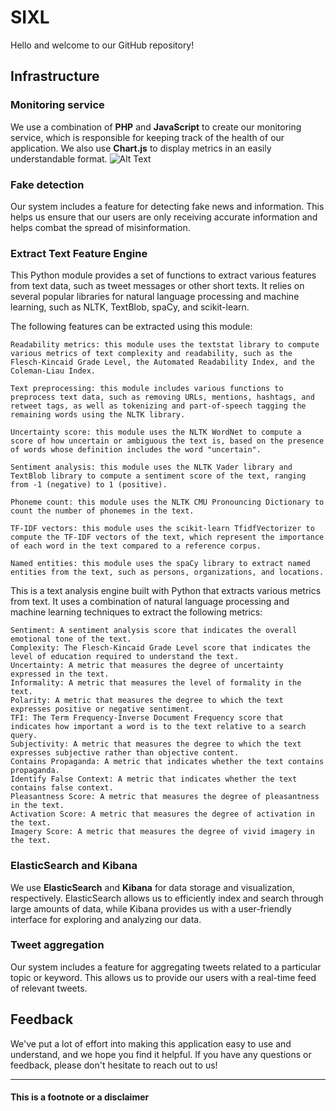 # SIXL 

Hello and welcome to our GitHub repository!

## Infrastructure

### Monitoring service

We use a combination of **PHP** and **JavaScript** to create our monitoring service, which is responsible for keeping track of the health of our application. We also use **Chart.js** to display metrics in an easily understandable format.
![Alt Text](https://i.ibb.co/5GZnW8v/monitoring.gif)
### Fake detection

Our system includes a feature for detecting fake news and information. This helps us ensure that our users are only receiving accurate information and helps combat the spread of misinformation.

### Extract Text Feature Engine

This Python module provides a set of functions to extract various features from text data, such as tweet messages or other short texts. It relies on several popular libraries for natural language processing and machine learning, such as NLTK, TextBlob, spaCy, and scikit-learn.

The following features can be extracted using this module:

    Readability metrics: this module uses the textstat library to compute various metrics of text complexity and readability, such as the Flesch-Kincaid Grade Level, the Automated Readability Index, and the Coleman-Liau Index.

    Text preprocessing: this module includes various functions to preprocess text data, such as removing URLs, mentions, hashtags, and retweet tags, as well as tokenizing and part-of-speech tagging the remaining words using the NLTK library.

    Uncertainty score: this module uses the NLTK WordNet to compute a score of how uncertain or ambiguous the text is, based on the presence of words whose definition includes the word "uncertain".

    Sentiment analysis: this module uses the NLTK Vader library and TextBlob library to compute a sentiment score of the text, ranging from -1 (negative) to 1 (positive).

    Phoneme count: this module uses the NLTK CMU Pronouncing Dictionary to count the number of phonemes in the text.

    TF-IDF vectors: this module uses the scikit-learn TfidfVectorizer to compute the TF-IDF vectors of the text, which represent the importance of each word in the text compared to a reference corpus.

    Named entities: this module uses the spaCy library to extract named entities from the text, such as persons, organizations, and locations.
This is a text analysis engine built with Python that extracts various metrics from text. It uses a combination of natural language processing and machine learning techniques to extract the following metrics:

    Sentiment: A sentiment analysis score that indicates the overall emotional tone of the text.
    Complexity: The Flesch-Kincaid Grade Level score that indicates the level of education required to understand the text.
    Uncertainty: A metric that measures the degree of uncertainty expressed in the text.
    Informality: A metric that measures the level of formality in the text.
    Polarity: A metric that measures the degree to which the text expresses positive or negative sentiment.
    TFI: The Term Frequency-Inverse Document Frequency score that indicates how important a word is to the text relative to a search query.
    Subjectivity: A metric that measures the degree to which the text expresses subjective rather than objective content.
    Contains Propaganda: A metric that indicates whether the text contains propaganda.
    Identify False Context: A metric that indicates whether the text contains false context.
    Pleasantness Score: A metric that measures the degree of pleasantness in the text.
    Activation Score: A metric that measures the degree of activation in the text.
    Imagery Score: A metric that measures the degree of vivid imagery in the text.
### ElasticSearch and Kibana

We use **ElasticSearch** and **Kibana** for data storage and visualization, respectively. ElasticSearch allows us to efficiently index and search through large amounts of data, while Kibana provides us with a user-friendly interface for exploring and analyzing our data.

### Tweet aggregation

Our system includes a feature for aggregating tweets related to a particular topic or keyword. This allows us to provide our users with a real-time feed of relevant tweets.

## Feedback

We've put a lot of effort into making this application easy to use and understand, and we hope you find it helpful. If you have any questions or feedback, please don't hesitate to reach out to us!

---

#### This is a footnote or a disclaimer
